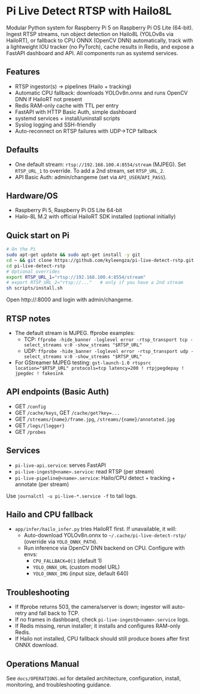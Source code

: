 # Pi Live Detect RTSP with Hailo8L

Modular Python system for Raspberry Pi 5 on Raspberry Pi OS Lite (64-bit). Ingest RTSP streams, run object detection on Hailo8L (YOLOv8s via HailoRT), or fallback to CPU ONNX (OpenCV DNN) automatically, track with a lightweight IOU tracker (no PyTorch), cache results in Redis, and expose a FastAPI dashboard and API. All components run as systemd services.

## Features
- RTSP ingestor(s) -> pipelines (Hailo + tracking)
- Automatic CPU fallback: downloads YOLOv8n.onnx and runs OpenCV DNN if HailoRT not present
- Redis RAM-only cache with TTL per entry
- FastAPI with HTTP Basic Auth, simple dashboard
- systemd services + install/uninstall scripts
- Syslog logging and SSH-friendly
- Auto-reconnect on RTSP failures with UDP->TCP fallback

## Defaults
- One default stream: `rtsp://192.168.100.4:8554/stream` (MJPEG). Set `RTSP_URL_1` to override. To add a 2nd stream, set `RTSP_URL_2`.
- API Basic Auth: admin/changeme (set via `API_USER`/`API_PASS`).

## Hardware/OS
- Raspberry Pi 5, Raspberry Pi OS Lite 64-bit
- Hailo-8L M.2 with official HailoRT SDK installed (optional initially)

## Quick start on Pi
```sh
# On the Pi
sudo apt-get update && sudo apt-get install -y git
cd ~ && git clone https://github.com/kyleengza/pi-live-detect-rstp.git
cd pi-live-detect-rstp
# Optional overrides
export RTSP_URL_1="rtsp://192.168.100.4:8554/stream"
# export RTSP_URL_2="rtsp://..."   # only if you have a 2nd stream
sh scripts/install.sh
```

Open http://<pi-ip>:8000 and login with admin/changeme.

## RTSP notes
- The default stream is MJPEG. ffprobe examples:
  - TCP: `ffprobe -hide_banner -loglevel error -rtsp_transport tcp -select_streams v:0 -show_streams "$RTSP_URL"`
  - UDP: `ffprobe -hide_banner -loglevel error -rtsp_transport udp -select_streams v:0 -show_streams "$RTSP_URL"`
- For GStreamer MJPEG testing: `gst-launch-1.0 rtspsrc location="$RTSP_URL" protocols=tcp latency=200 ! rtpjpegdepay ! jpegdec ! fakesink`

## API endpoints (Basic Auth)
- GET `/config`
- GET `/cache/keys`, GET `/cache/get?key=...`
- GET `/streams/{name}/frame.jpg`, `/streams/{name}/annotated.jpg`
- GET `/logs/{logger}`
- GET `/probes`

## Services
- `pi-live-api.service`: serves FastAPI
- `pi-live-ingest@<name>.service`: read RTSP (per stream)
- `pi-live-pipeline@<name>.service`: Hailo/CPU detect + tracking + annotate (per stream)

Use `journalctl -u pi-live-*.service -f` to tail logs.

## Hailo and CPU fallback
- `app/infer/hailo_infer.py` tries HailoRT first. If unavailable, it will:
  - Auto-download YOLOv8n.onnx to `~/.cache/pi-live-detect-rstp/` (override via `YOLO_ONNX_PATH`).
  - Run inference via OpenCV DNN backend on CPU. Configure with envs:
    - `CPU_FALLBACK=0|1` (default 1)
    - `YOLO_ONNX_URL` (custom model URL)
    - `YOLO_ONNX_IMG` (input size, default 640)

## Troubleshooting
- If ffprobe returns 503, the camera/server is down; ingestor will auto-retry and fall back to TCP.
- If no frames in dashboard, check `pi-live-ingest@<name>.service` logs.
- If Redis missing, rerun installer; it installs and configures RAM-only Redis.
- If Hailo not installed, CPU fallback should still produce boxes after first ONNX download.

## Operations Manual
See `docs/OPERATIONS.md` for detailed architecture, configuration, install, monitoring, and troubleshooting guidance.

